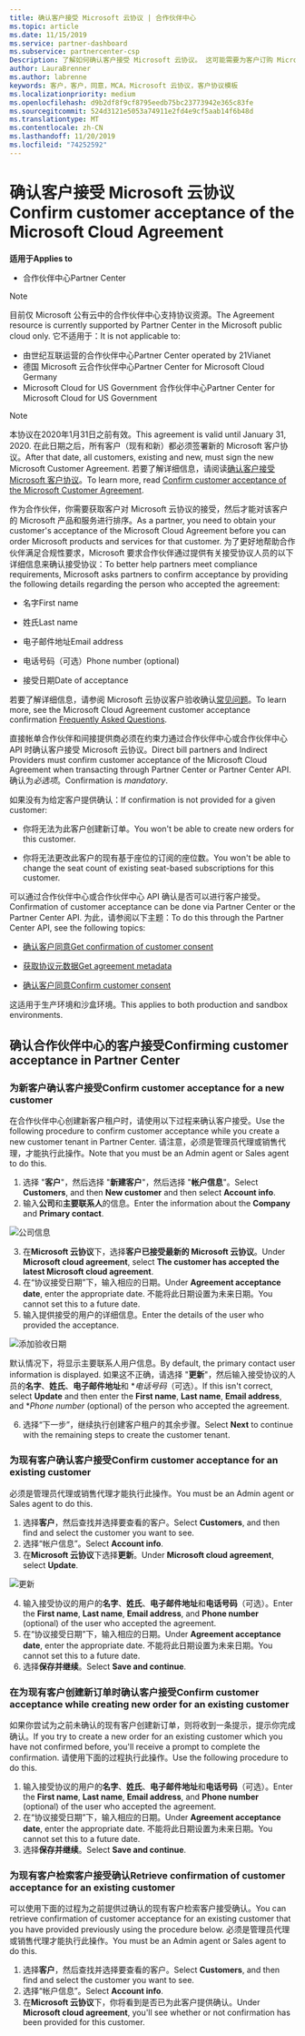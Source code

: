 ```yaml
---
title: 确认客户接受 Microsoft 云协议 | 合作伙伴中心
ms.topic: article
ms.date: 11/15/2019
ms.service: partner-dashboard
ms.subservice: partnercenter-csp
Description: 了解如何确认客户接受 Microsoft 云协议。 这可能需要为客户订购 Microsoft 产品和服务。
author: LauraBrenner
ms.author: labrenne
keywords: 客户，客户，同意，MCA，Microsoft 云协议，客户协议模板
ms.localizationpriority: medium
ms.openlocfilehash: d9b2df8f9cf8795eedb75bc23773942e365c83fe
ms.sourcegitcommit: 524d3121e5053a74911e2fd4e9cf5aab14f6b48d
ms.translationtype: MT
ms.contentlocale: zh-CN
ms.lasthandoff: 11/20/2019
ms.locfileid: "74252592"
---
```

# <a name="confirm-customer-acceptance-of-the-microsoft-cloud-agreement"></a><span data-ttu-id="a2aa1-105">确认客户接受 Microsoft 云协议</span><span class="sxs-lookup"><span data-stu-id="a2aa1-105">Confirm customer acceptance of the Microsoft Cloud Agreement</span></span>

<span data-ttu-id="a2aa1-106">**适用于**</span><span class="sxs-lookup"><span data-stu-id="a2aa1-106">**Applies to**</span></span>
-  <span data-ttu-id="a2aa1-107">合作伙伴中心</span><span class="sxs-lookup"><span data-stu-id="a2aa1-107">Partner Center</span></span>

> [!NOTE]
> <span data-ttu-id="a2aa1-108">目前仅 Microsoft 公有云中的合作伙伴中心支持协议资源。</span><span class="sxs-lookup"><span data-stu-id="a2aa1-108">The Agreement resource is currently supported by Partner Center in the Microsoft public cloud only.</span></span> <span data-ttu-id="a2aa1-109">它不适用于：</span><span class="sxs-lookup"><span data-stu-id="a2aa1-109">It is not applicable to:</span></span>
> * <span data-ttu-id="a2aa1-110">由世纪互联运营的合作伙伴中心</span><span class="sxs-lookup"><span data-stu-id="a2aa1-110">Partner Center operated by 21Vianet</span></span>
> * <span data-ttu-id="a2aa1-111">德国 Microsoft 云合作伙伴中心</span><span class="sxs-lookup"><span data-stu-id="a2aa1-111">Partner Center for Microsoft Cloud Germany</span></span>
> * <span data-ttu-id="a2aa1-112">Microsoft Cloud for US Government 合作伙伴中心</span><span class="sxs-lookup"><span data-stu-id="a2aa1-112">Partner Center for Microsoft Cloud for US Government</span></span>

>[!NOTE]
><span data-ttu-id="a2aa1-113">本协议在2020年1月31日之前有效。</span><span class="sxs-lookup"><span data-stu-id="a2aa1-113">This agreement is valid until January 31, 2020.</span></span> <span data-ttu-id="a2aa1-114">在此日期之后，所有客户（现有和新）都必须签署新的 Microsoft 客户协议。</span><span class="sxs-lookup"><span data-stu-id="a2aa1-114">After that date, all customers, existing and new, must sign the new Microsoft Customer Agreement.</span></span> <span data-ttu-id="a2aa1-115">若要了解详细信息，请阅读[确认客户接受 Microsoft 客户协议](confirm-customer-agreement.md)。</span><span class="sxs-lookup"><span data-stu-id="a2aa1-115">To learn more, read [Confirm customer acceptance of the Microsoft Customer Agreement](confirm-customer-agreement.md).</span></span>

<span data-ttu-id="a2aa1-116">作为合作伙伴，你需要获取客户对 Microsoft 云协议的接受，然后才能对该客户的 Microsoft 产品和服务进行排序。</span><span class="sxs-lookup"><span data-stu-id="a2aa1-116">As a partner, you need to obtain your customer's acceptance of the Microsoft Cloud Agreement before you can order Microsoft products and services for that customer.</span></span> <span data-ttu-id="a2aa1-117">为了更好地帮助合作伙伴满足合规性要求，Microsoft 要求合作伙伴通过提供有关接受协议人员的以下详细信息来确认接受协议：</span><span class="sxs-lookup"><span data-stu-id="a2aa1-117">To better help partners meet compliance requirements, Microsoft asks partners to confirm acceptance by providing the following details regarding the person who accepted the agreement:</span></span> 

-   <span data-ttu-id="a2aa1-118">名字</span><span class="sxs-lookup"><span data-stu-id="a2aa1-118">First name</span></span>

-   <span data-ttu-id="a2aa1-119">姓氏</span><span class="sxs-lookup"><span data-stu-id="a2aa1-119">Last name</span></span>

-   <span data-ttu-id="a2aa1-120">电子邮件地址</span><span class="sxs-lookup"><span data-stu-id="a2aa1-120">Email address</span></span>

-   <span data-ttu-id="a2aa1-121">电话号码（可选）</span><span class="sxs-lookup"><span data-stu-id="a2aa1-121">Phone number (optional)</span></span>

-   <span data-ttu-id="a2aa1-122">接受日期</span><span class="sxs-lookup"><span data-stu-id="a2aa1-122">Date of acceptance</span></span>

<span data-ttu-id="a2aa1-123">若要了解详细信息，请参阅 Microsoft 云协议客户验收确认[常见问题](https://docs.microsoft.com/partner-center/confirm-consent-faq)。</span><span class="sxs-lookup"><span data-stu-id="a2aa1-123">To learn more, see the Microsoft Cloud Agreement customer acceptance confirmation [Frequently Asked Questions](https://docs.microsoft.com/partner-center/confirm-consent-faq).</span></span>

<span data-ttu-id="a2aa1-124">直接帐单合作伙伴和间接提供商必须在约束力通过合作伙伴中心或合作伙伴中心 API 时确认客户接受 Microsoft 云协议。</span><span class="sxs-lookup"><span data-stu-id="a2aa1-124">Direct bill partners and Indirect Providers must confirm customer acceptance of the Microsoft Cloud Agreement when transacting through Partner Center or Partner Center API.</span></span> <span data-ttu-id="a2aa1-125">确认为*必选项*。</span><span class="sxs-lookup"><span data-stu-id="a2aa1-125">Confirmation is *mandatory*.</span></span>

<span data-ttu-id="a2aa1-126">如果没有为给定客户提供确认：</span><span class="sxs-lookup"><span data-stu-id="a2aa1-126">If confirmation is not provided for a given customer:</span></span>

-   <span data-ttu-id="a2aa1-127">你将无法为此客户创建新订单。</span><span class="sxs-lookup"><span data-stu-id="a2aa1-127">You won't be able to create new orders for this customer.</span></span>

-   <span data-ttu-id="a2aa1-128">你将无法更改此客户的现有基于座位的订阅的座位数。</span><span class="sxs-lookup"><span data-stu-id="a2aa1-128">You won't be able to change the seat count of existing seat-based subscriptions for this customer.</span></span>

<span data-ttu-id="a2aa1-129">可以通过合作伙伴中心或合作伙伴中心 API 确认是否可以进行客户接受。</span><span class="sxs-lookup"><span data-stu-id="a2aa1-129">Confirmation of customer acceptance can be done via Partner Center or the Partner Center API.</span></span> <span data-ttu-id="a2aa1-130">为此，请参阅以下主题：</span><span class="sxs-lookup"><span data-stu-id="a2aa1-130">To do this through the Partner Center API, see the following topics:</span></span> 

-   [<span data-ttu-id="a2aa1-131">确认客户同意</span><span class="sxs-lookup"><span data-stu-id="a2aa1-131">Get confirmation of customer consent</span></span>](https://docs.microsoft.com/partner-center/develop/get-confirmation-of-customer-consent)

-   [<span data-ttu-id="a2aa1-132">获取协议元数据</span><span class="sxs-lookup"><span data-stu-id="a2aa1-132">Get agreement metadata</span></span>](https://docs.microsoft.com/partner-center/develop/get-agreement-metadata)

-   [<span data-ttu-id="a2aa1-133">确认客户同意</span><span class="sxs-lookup"><span data-stu-id="a2aa1-133">Confirm customer consent</span></span>](https://docs.microsoft.com/partner-center/develop/confirm-customer-consent)


<span data-ttu-id="a2aa1-134">这适用于生产环境和沙盒环境。</span><span class="sxs-lookup"><span data-stu-id="a2aa1-134">This applies to both production and sandbox environments.</span></span>

## <a name="confirming-customer-acceptance-in-partner-center"></a><span data-ttu-id="a2aa1-135">确认合作伙伴中心的客户接受</span><span class="sxs-lookup"><span data-stu-id="a2aa1-135">Confirming customer acceptance in Partner Center</span></span>

### <a name="confirm-customer-acceptance-for-a-new-customer"></a><span data-ttu-id="a2aa1-136">为新客户确认客户接受</span><span class="sxs-lookup"><span data-stu-id="a2aa1-136">Confirm customer acceptance for a new customer</span></span>

<span data-ttu-id="a2aa1-137">在合作伙伴中心创建新客户租户时，请使用以下过程来确认客户接受。</span><span class="sxs-lookup"><span data-stu-id="a2aa1-137">Use the following procedure to confirm customer acceptance while you create a new customer tenant in Partner Center.</span></span> <span data-ttu-id="a2aa1-138">请注意，必须是管理员代理或销售代理，才能执行此操作。</span><span class="sxs-lookup"><span data-stu-id="a2aa1-138">Note that you must be an Admin agent or Sales agent to do this.</span></span>

1. <span data-ttu-id="a2aa1-139">选择 "**客户**"，然后选择 "**新建客户**"，然后选择 "**帐户信息**"。</span><span class="sxs-lookup"><span data-stu-id="a2aa1-139">Select **Customers**, and then **New customer** and then select **Account info**.</span></span>
2. <span data-ttu-id="a2aa1-140">输入**公司**和**主要联系人**的信息。</span><span class="sxs-lookup"><span data-stu-id="a2aa1-140">Enter the information about the **Company** and **Primary contact**.</span></span>

![公司信息](images/mca/mca1.png)

3. <span data-ttu-id="a2aa1-142">在**Microsoft 云协议**下，选择**客户已接受最新的 Microsoft 云协议**。</span><span class="sxs-lookup"><span data-stu-id="a2aa1-142">Under **Microsoft cloud agreement**, select **The customer has accepted the latest Microsoft cloud agreement**.</span></span>
4. <span data-ttu-id="a2aa1-143">在“协议接受日期”下，输入相应的日期。</span><span class="sxs-lookup"><span data-stu-id="a2aa1-143">Under **Agreement acceptance date**, enter the appropriate date.</span></span> <span data-ttu-id="a2aa1-144">不能将此日期设置为未来日期。</span><span class="sxs-lookup"><span data-stu-id="a2aa1-144">You cannot set this to a future date.</span></span>
5. <span data-ttu-id="a2aa1-145">输入提供接受的用户的详细信息。</span><span class="sxs-lookup"><span data-stu-id="a2aa1-145">Enter the details of the user who provided the acceptance.</span></span>

![添加验收日期](images/mca/MCA3.png)

<span data-ttu-id="a2aa1-147">默认情况下，将显示主要联系人用户信息。</span><span class="sxs-lookup"><span data-stu-id="a2aa1-147">By default, the primary contact user information is displayed.</span></span> <span data-ttu-id="a2aa1-148">如果这不正确，请选择 "**更新**"，然后输入接受协议的人员的**名字**、**姓氏**、**电子邮件地址**和 \**电话号码*（可选）。</span><span class="sxs-lookup"><span data-stu-id="a2aa1-148">If this isn't correct, select **Update** and then enter the **First name**, **Last name**, **Email address**, and \**Phone number* (optional) of the person who accepted the agreement.</span></span>

6. <span data-ttu-id="a2aa1-149">选择“下一步”，继续执行创建客户租户的其余步骤。</span><span class="sxs-lookup"><span data-stu-id="a2aa1-149">Select **Next** to continue with the remaining steps to create the customer tenant.</span></span>

### <a name="confirm-customer-acceptance-for-an-existing-customer"></a><span data-ttu-id="a2aa1-150">为现有客户确认客户接受</span><span class="sxs-lookup"><span data-stu-id="a2aa1-150">Confirm customer acceptance for an existing customer</span></span>

<span data-ttu-id="a2aa1-151">必须是管理员代理或销售代理才能执行此操作。</span><span class="sxs-lookup"><span data-stu-id="a2aa1-151">You must be an Admin agent or Sales agent to do this.</span></span>

1. <span data-ttu-id="a2aa1-152">选择**客户**，然后查找并选择要查看的客户。</span><span class="sxs-lookup"><span data-stu-id="a2aa1-152">Select **Customers**, and then find and select the customer you want to see.</span></span>
2. <span data-ttu-id="a2aa1-153">选择“帐户信息”。</span><span class="sxs-lookup"><span data-stu-id="a2aa1-153">Select **Account info**.</span></span>
3. <span data-ttu-id="a2aa1-154">在**Microsoft 云协议**下选择**更新**。</span><span class="sxs-lookup"><span data-stu-id="a2aa1-154">Under **Microsoft cloud agreement**, select **Update**.</span></span>

![更新](images/mca/mca4.png)

4. <span data-ttu-id="a2aa1-156">输入接受协议的用户的**名字**、**姓氏**、**电子邮件地址**和**电话号码**（可选）。</span><span class="sxs-lookup"><span data-stu-id="a2aa1-156">Enter the **First name**, **Last name**, **Email address**, and **Phone number** (optional) of the user who accepted the agreement.</span></span>
5. <span data-ttu-id="a2aa1-157">在“协议接受日期”下，输入相应的日期。</span><span class="sxs-lookup"><span data-stu-id="a2aa1-157">Under **Agreement acceptance date**, enter the appropriate date.</span></span> <span data-ttu-id="a2aa1-158">不能将此日期设置为未来日期。</span><span class="sxs-lookup"><span data-stu-id="a2aa1-158">You cannot set this to a future date.</span></span>
6. <span data-ttu-id="a2aa1-159">选择**保存并继续**。</span><span class="sxs-lookup"><span data-stu-id="a2aa1-159">Select **Save and continue**.</span></span>

### <a name="confirm-customer-acceptance-while-creating-new-order-for-an-existing-customer"></a><span data-ttu-id="a2aa1-160">在为现有客户创建新订单时确认客户接受</span><span class="sxs-lookup"><span data-stu-id="a2aa1-160">Confirm customer acceptance while creating new order for an existing customer</span></span>

<span data-ttu-id="a2aa1-161">如果你尝试为之前未确认的现有客户创建新订单，则将收到一条提示，提示你完成确认。</span><span class="sxs-lookup"><span data-stu-id="a2aa1-161">If you try to create a new order for an existing customer which you have not confirmed before, you'll receive a prompt to complete the confirmation.</span></span> <span data-ttu-id="a2aa1-162">请使用下面的过程执行此操作。</span><span class="sxs-lookup"><span data-stu-id="a2aa1-162">Use the following procedure to do this.</span></span>

1. <span data-ttu-id="a2aa1-163">输入接受协议的用户的**名字**、**姓氏**、**电子邮件地址**和**电话号码**（可选）。</span><span class="sxs-lookup"><span data-stu-id="a2aa1-163">Enter the **First name**, **Last name**, **Email address**, and **Phone number** (optional) of the user who accepted the agreement.</span></span>
2. <span data-ttu-id="a2aa1-164">在“协议接受日期”下，输入相应的日期。</span><span class="sxs-lookup"><span data-stu-id="a2aa1-164">Under **Agreement acceptance date**, enter the appropriate date.</span></span> <span data-ttu-id="a2aa1-165">不能将此日期设置为未来日期。</span><span class="sxs-lookup"><span data-stu-id="a2aa1-165">You cannot set this to a future date.</span></span>
3. <span data-ttu-id="a2aa1-166">选择**保存并继续**。</span><span class="sxs-lookup"><span data-stu-id="a2aa1-166">Select **Save and continue**.</span></span>

### <a name="retrieve-confirmation-of-customer-acceptance-for-an-existing-customer"></a><span data-ttu-id="a2aa1-167">为现有客户检索客户接受确认</span><span class="sxs-lookup"><span data-stu-id="a2aa1-167">Retrieve confirmation of customer acceptance for an existing customer</span></span>

<span data-ttu-id="a2aa1-168">可以使用下面的过程为之前提供过确认的现有客户检索客户接受确认。</span><span class="sxs-lookup"><span data-stu-id="a2aa1-168">You can retrieve confirmation of customer acceptance for an existing customer that you have provided previously using the procedure below.</span></span> <span data-ttu-id="a2aa1-169">必须是管理员代理或销售代理才能执行此操作。</span><span class="sxs-lookup"><span data-stu-id="a2aa1-169">You must be an Admin agent or Sales agent to do this.</span></span>

1. <span data-ttu-id="a2aa1-170">选择**客户**，然后查找并选择要查看的客户。</span><span class="sxs-lookup"><span data-stu-id="a2aa1-170">Select **Customers**, and then find and select the customer you want to see.</span></span>
2. <span data-ttu-id="a2aa1-171">选择“帐户信息”。</span><span class="sxs-lookup"><span data-stu-id="a2aa1-171">Select **Account info**.</span></span>
3. <span data-ttu-id="a2aa1-172">在**Microsoft 云协议**下，你将看到是否已为此客户提供确认。</span><span class="sxs-lookup"><span data-stu-id="a2aa1-172">Under **Microsoft cloud agreement**, you'll see whether or not confirmation has been provided for this customer.</span></span>

